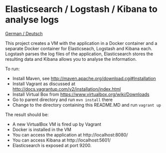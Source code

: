 Elasticsearch / Logstash / Kibana to analyse logs
===============

[German / Deutsch](LIESMICH.md) 

This project creates a VM with the application in a Docker container
and a separate Docker container for Elasticseach, Logstash and Kibana
each. Logstash parses the log files of the application, Elasticsearch
stores the resulting data and Kibana allows you to analyse the
information.

To run:

- Install Maven, see http://maven.apache.org/download.cgi#Installation
- Install Vagrant as discussed at
  http://docs.vagrantup.com/v2/installation/index.html
- Install Virtual Box from https://www.virtualbox.org/wiki/Downloads
- Go to parent directory and run `mvn install` there
- Change to the directory containing this README.MD and run `vagrant
   up`

The result should be:

- A new VirtualBox VM is fired up by Vagrant
- Docker is installed in the VM
- You can access the application at http://localhost:8080/
- You can access Kibana  at http://localhost:5601/
- Elasticsearch is exposed at port 9200.

